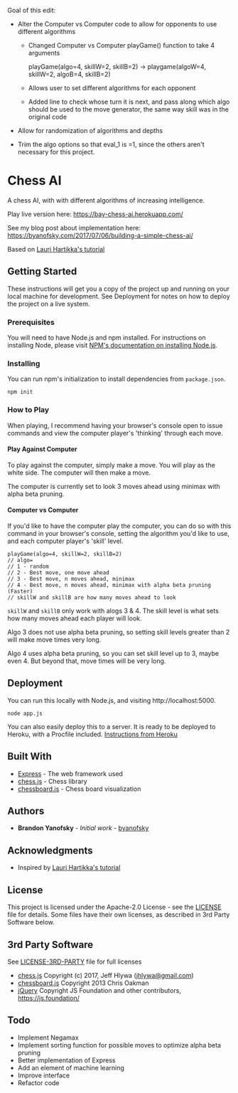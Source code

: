 Goal of this edit: 

- Alter the Computer vs Computer code to allow for opponents to use different algorithms
  * Changed Computer vs Computer playGame() function to take 4 arguments
  
     playGame(algo=4, skillW=2, skillB=2) -> playgame(algoW=4, skillW=2, algoB=4, skillB=2)
  * Allows user to set different algorithms for each opponent
  * Added line to check whose turn it is next, and pass along which algo should be used to the move generator, the same way skill was in the original code
  
- Allow for randomization of algorithms and depths

- Trim the algo options so that eval_1 is =1, since the others aren't necessary for this project.


# Chess AI
A chess AI, with with different algorithms of increasing intelligence.

Play live version here: https://bay-chess-ai.herokuapp.com/

See my blog post about implementation here: https://byanofsky.com/2017/07/06/building-a-simple-chess-ai/

Based on [Lauri Hartikka's tutorial](https://medium.freecodecamp.org/simple-chess-ai-step-by-step-1d55a9266977)

## Getting Started

These instructions will get you a copy of the project up and running on your local machine for development. See Deployment for notes on how to deploy the project on a live system.

### Prerequisites

You will need to have Node.js and npm installed. For instructions on installing Node, please visit [NPM's documentation on installing Node.js](https://docs.npmjs.com/getting-started/installing-node).

### Installing

You can run npm's initialization to install dependencies from `package.json`.

```
npm init
```

### How to Play

When playing, I recommend having your browser's console open to issue commands and view the computer player's 'thinking' through each move.

#### Play Against Computer

To play against the computer, simply make a move. You will play as the white side. The computer will then make a move.

The computer is currently set to look 3 moves ahead using minimax with alpha beta pruning.

#### Computer vs Computer

If you'd like to have the computer play the computer, you can do so with this command in your browser's console, setting the algorithm you'd like to use, and each computer player's 'skill' level.

```
playGame(algo=4, skillW=2, skillB=2)
// algo=
// 1 - random
// 2 - Best move, one move ahead
// 3 - Best move, n moves ahead, minimax
// 4 - Best move, n moves ahead, minimax with alpha beta pruning (Faster)
// skillW and skillB are how many moves ahead to look
```

`skillW` and `skillB` only work with alogs 3 & 4. The skill level is what sets how many moves ahead each player will look.

Algo 3 does not use alpha beta pruning, so setting skill levels greater than 2 will make move times very long.

Algo 4 uses alpha beta pruning, so you can set skill level up to 3, maybe even 4. But beyond that, move times will be very long.

## Deployment

You can run this locally with Node.js, and visiting http://localhost:5000.

```
node app.js
```

You can also easily deploy this to a server. It is ready to be deployed to Heroku, with a Procfile included. [Instructions from Heroku](https://devcenter.heroku.com/articles/deploying-nodejs)


## Built With

* [Express](https://expressjs.com) - The web framework used
* [chess.js](https://github.com/jhlywa/chess.js) - Chess library
* [chessboard.js](https://github.com/oakmac/chessboardjs) - Chess board visualization

## Authors

* **Brandon Yanofsky** - *Initial work* - [byanofsky](https://github.com/byanofsky)

## Acknowledgments

* Inspired by [Lauri Hartikka's tutorial](https://medium.freecodecamp.org/simple-chess-ai-step-by-step-1d55a9266977)

## License

This project is licensed under the Apache-2.0 License - see the [LICENSE](LICENSE) file for details. Some files have their own licenses, as described in 3rd Party Software below.

## 3rd Party Software

See [LICENSE-3RD-PARTY](LICENSE-3RD-PARTY) file for full licenses

* [chess.js](https://github.com/jhlywa/chess.js)
Copyright (c) 2017, Jeff Hlywa (jhlywa@gmail.com)
* [chessboard.js](https://github.com/oakmac/chessboardjs)
Copyright 2013 Chris Oakman
* [jQuery](https://github.com/jquery/jquery) Copyright JS Foundation and other contributors, https://js.foundation/

## Todo

* Implement Negamax
* Implement sorting function for possible moves to optimize alpha beta pruning
* Better implementation of Express
* Add an element of machine learning
* Improve interface
* Refactor code
